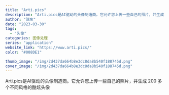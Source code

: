 ```yaml
---
title: "Arti.pics"
description: "Arti.pics是AI驱动的头像制造商。它允许您上传一些自己的照片，并生成 200 多个不同风格的酷炫头像 "
author: "瑞东"
date: "2023-03-30"
tags:
  - "头像"
categories: 图像处理
series: "application"
website_link: "https://www.arti.pics/"
color: "#008DE1"

thumb_image: "/img/2d437da664b8e3dc8da8b540f188745d.png"
cover_image: "/img/2d437da664b8e3dc8da8b540f188745d.png"
---
```


Arti.pics是AI驱动的头像制造商。它允许您上传一些自己的照片，并生成 200 多个不同风格的酷炫头像 